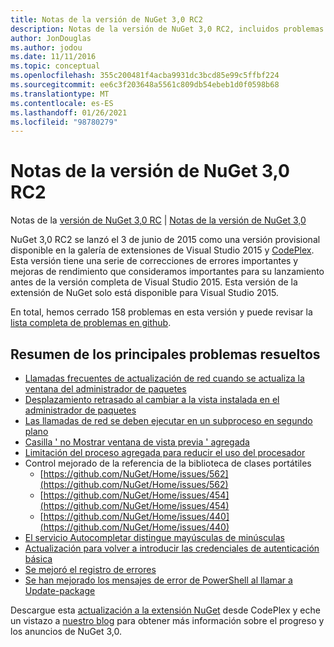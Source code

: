 ```yaml
---
title: Notas de la versión de NuGet 3,0 RC2
description: Notas de la versión de NuGet 3,0 RC2, incluidos problemas conocidos, correcciones de errores, características agregadas y DCR.
author: JonDouglas
ms.author: jodou
ms.date: 11/11/2016
ms.topic: conceptual
ms.openlocfilehash: 355c200481f4acba9931dc3bcd85e99c5ffbf224
ms.sourcegitcommit: ee6c3f203648a5561c809db54ebeb1d0f0598b68
ms.translationtype: MT
ms.contentlocale: es-ES
ms.lasthandoff: 01/26/2021
ms.locfileid: "98780279"
---
```

# <a name="nuget-30-rc2-release-notes"></a>Notas de la versión de NuGet 3,0 RC2

Notas de la [versión de NuGet 3,0 RC](../release-notes/nuget-3.0-RC.md)  |  [Notas de la versión de NuGet 3,0](../release-notes/nuget-3.0.0.md)

NuGet 3,0 RC2 se lanzó el 3 de junio de 2015 como una versión provisional disponible en la galería de extensiones de Visual Studio 2015 y [CodePlex](https://nuget.codeplex.com/releases/view/615507). Esta versión tiene una serie de correcciones de errores importantes y mejoras de rendimiento que consideramos importantes para su lanzamiento antes de la versión completa de Visual Studio 2015. Esta versión de la extensión de NuGet solo está disponible para Visual Studio 2015.

En total, hemos cerrado 158 problemas en esta versión y puede revisar la [lista completa de problemas en github](https://github.com/NuGet/Home/issues?utf8=%E2%9C%93&q=is%3Aclosed+milestone%3A3.0.0-RTM+sort%3Aupdated-asc+updated%3A%3C%3D2015-06-01).

## <a name="summary-of-top-issues-resolved"></a>Resumen de los principales problemas resueltos

* [Llamadas frecuentes de actualización de red cuando se actualiza la ventana del administrador de paquetes](https://github.com/NuGet/Home/issues/515)
* [Desplazamiento retrasado al cambiar a la vista instalada en el administrador de paquetes](https://github.com/NuGet/Home/issues/519)
* [Las llamadas de red se deben ejecutar en un subproceso en segundo plano](https://github.com/NuGet/Home/issues/516)
* [Casilla ' no Mostrar ventana de vista previa ' agregada](https://github.com/NuGet/Home/issues/566)
* [Limitación del proceso agregada para reducir el uso del procesador](https://github.com/NuGet/Home/issues/356)
* Control mejorado de la referencia de la biblioteca de clases portátiles
    * [https://github.com/NuGet/Home/issues/562](https://github.com/NuGet/Home/issues/562)
    * [https://github.com/NuGet/Home/issues/454](https://github.com/NuGet/Home/issues/454)
    * [https://github.com/NuGet/Home/issues/440](https://github.com/NuGet/Home/issues/440)
* [El servicio Autocompletar distingue mayúsculas de minúsculas](https://github.com/NuGet/Home/issues/198)
* [Actualización para volver a introducir las credenciales de autenticación básica](https://github.com/NuGet/Home/issues/456)
* [Se mejoró el registro de errores](https://github.com/NuGet/Home/issues/407)
* [Se han mejorado los mensajes de error de PowerShell al llamar a Update-package](https://github.com/NuGet/Home/issues/5)

Descargue esta [actualización a la extensión NuGet](https://nuget.codeplex.com/releases/view/615507) desde CodePlex y eche un vistazo a [nuestro blog](http://blog.nuget.org) para obtener más información sobre el progreso y los anuncios de NuGet 3,0.